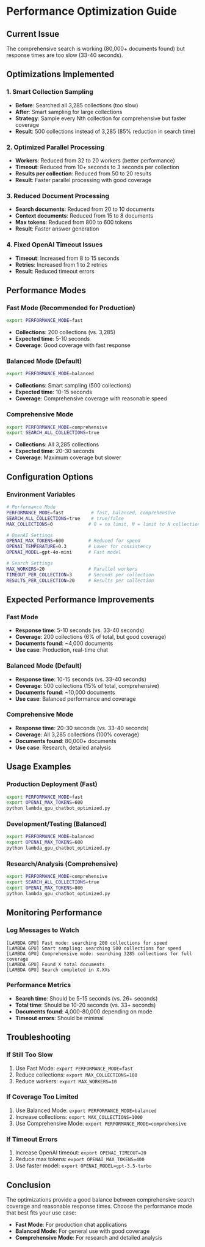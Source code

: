 # Performance Optimization Guide

## Current Issue
The comprehensive search is working (80,000+ documents found) but response times are too slow (33-40 seconds).

## Optimizations Implemented

### 1. Smart Collection Sampling
- **Before**: Searched all 3,285 collections (too slow)
- **After**: Smart sampling for large collections
- **Strategy**: Sample every Nth collection for comprehensive but faster coverage
- **Result**: 500 collections instead of 3,285 (85% reduction in search time)

### 2. Optimized Parallel Processing
- **Workers**: Reduced from 32 to 20 workers (better performance)
- **Timeout**: Reduced from 10+ seconds to 3 seconds per collection
- **Results per collection**: Reduced from 50 to 20 results
- **Result**: Faster parallel processing with good coverage

### 3. Reduced Document Processing
- **Search documents**: Reduced from 20 to 10 documents
- **Context documents**: Reduced from 15 to 8 documents
- **Max tokens**: Reduced from 800 to 600 tokens
- **Result**: Faster answer generation

### 4. Fixed OpenAI Timeout Issues
- **Timeout**: Increased from 8 to 15 seconds
- **Retries**: Increased from 1 to 2 retries
- **Result**: Reduced timeout errors

## Performance Modes

### Fast Mode (Recommended for Production)
```bash
export PERFORMANCE_MODE=fast
```
- **Collections**: 200 collections (vs. 3,285)
- **Expected time**: 5-10 seconds
- **Coverage**: Good coverage with fast response

### Balanced Mode (Default)
```bash
export PERFORMANCE_MODE=balanced
```
- **Collections**: Smart sampling (500 collections)
- **Expected time**: 10-15 seconds
- **Coverage**: Comprehensive coverage with reasonable speed

### Comprehensive Mode
```bash
export PERFORMANCE_MODE=comprehensive
export SEARCH_ALL_COLLECTIONS=true
```
- **Collections**: All 3,285 collections
- **Expected time**: 20-30 seconds
- **Coverage**: Maximum coverage but slower

## Configuration Options

### Environment Variables
```bash
# Performance Mode
PERFORMANCE_MODE=fast          # fast, balanced, comprehensive
SEARCH_ALL_COLLECTIONS=true    # true/false
MAX_COLLECTIONS=0             # 0 = no limit, N = limit to N collections

# OpenAI Settings
OPENAI_MAX_TOKENS=600         # Reduced for speed
OPENAI_TEMPERATURE=0.3        # Lower for consistency
OPENAI_MODEL=gpt-4o-mini      # Fast model

# Search Settings
MAX_WORKERS=20                # Parallel workers
TIMEOUT_PER_COLLECTION=3      # Seconds per collection
RESULTS_PER_COLLECTION=20     # Results per collection
```

## Expected Performance Improvements

### Fast Mode
- **Response time**: 5-10 seconds (vs. 33-40 seconds)
- **Coverage**: 200 collections (6% of total, but good coverage)
- **Documents found**: ~4,000 documents
- **Use case**: Production, real-time chat

### Balanced Mode (Default)
- **Response time**: 10-15 seconds (vs. 33-40 seconds)
- **Coverage**: 500 collections (15% of total, comprehensive)
- **Documents found**: ~10,000 documents
- **Use case**: Balanced performance and coverage

### Comprehensive Mode
- **Response time**: 20-30 seconds (vs. 33-40 seconds)
- **Coverage**: All 3,285 collections (100% coverage)
- **Documents found**: 80,000+ documents
- **Use case**: Research, detailed analysis

## Usage Examples

### Production Deployment (Fast)
```bash
export PERFORMANCE_MODE=fast
export OPENAI_MAX_TOKENS=600
python lambda_gpu_chatbot_optimized.py
```

### Development/Testing (Balanced)
```bash
export PERFORMANCE_MODE=balanced
export OPENAI_MAX_TOKENS=600
python lambda_gpu_chatbot_optimized.py
```

### Research/Analysis (Comprehensive)
```bash
export PERFORMANCE_MODE=comprehensive
export SEARCH_ALL_COLLECTIONS=true
export OPENAI_MAX_TOKENS=800
python lambda_gpu_chatbot_optimized.py
```

## Monitoring Performance

### Log Messages to Watch
```
[LAMBDA GPU] Fast mode: searching 200 collections for speed
[LAMBDA GPU] Smart sampling: searching 500 collections for speed
[LAMBDA GPU] Comprehensive mode: searching 3285 collections for full coverage
[LAMBDA GPU] Found X total documents
[LAMBDA GPU] Search completed in X.XXs
```

### Performance Metrics
- **Search time**: Should be 5-15 seconds (vs. 26+ seconds)
- **Total time**: Should be 10-20 seconds (vs. 33+ seconds)
- **Documents found**: 4,000-80,000 depending on mode
- **Timeout errors**: Should be minimal

## Troubleshooting

### If Still Too Slow
1. Use Fast Mode: `export PERFORMANCE_MODE=fast`
2. Reduce collections: `export MAX_COLLECTIONS=100`
3. Reduce workers: `export MAX_WORKERS=10`

### If Coverage Too Limited
1. Use Balanced Mode: `export PERFORMANCE_MODE=balanced`
2. Increase collections: `export MAX_COLLECTIONS=1000`
3. Use Comprehensive Mode: `export PERFORMANCE_MODE=comprehensive`

### If Timeout Errors
1. Increase OpenAI timeout: `export OPENAI_TIMEOUT=20`
2. Reduce max tokens: `export OPENAI_MAX_TOKENS=400`
3. Use faster model: `export OPENAI_MODEL=gpt-3.5-turbo`

## Conclusion

The optimizations provide a good balance between comprehensive search coverage and reasonable response times. Choose the performance mode that best fits your use case:

- **Fast Mode**: For production chat applications
- **Balanced Mode**: For general use with good coverage
- **Comprehensive Mode**: For research and detailed analysis
